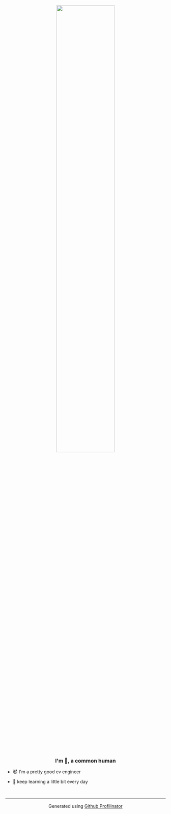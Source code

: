 <div align="center">
<!-- <img src="https://inews.gtimg.com/om_bt/ONHdrZQV0cJZrMHaMI5FzyIgIgQiKVkFXCbgZEvXkEUkkAA/641" align="center" style="width: 60%" /> -->
<img src="https://pic2.zhimg.com/v2-a360a3182e1b05282175505eeeb8cab5_b.webp" align="center" style="width: 60%" />

</div>  
  

### <div align="center">I'm 🌱, a common human</div>  
  

- 😈 I'm a pretty good cv engineer  
  

- 🤏 keep learning a little bit every day  

<br />

----
<div align="center">Generated using <a href="https://profilinator.rishav.dev/" target="_blank">Github Profilinator</a></div>
